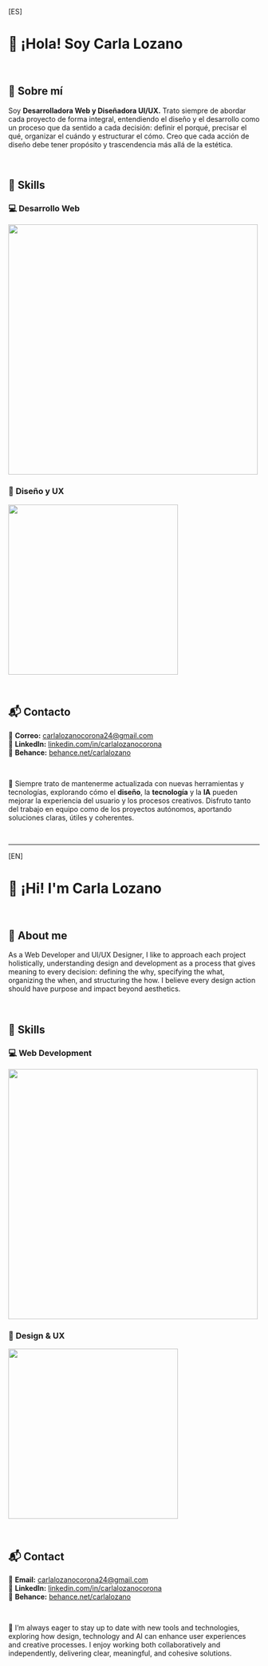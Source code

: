 [ES] 
# 👋 ¡Hola! Soy **Carla Lozano**
<br>

## 🎯 Sobre mí  
Soy **Desarrolladora Web y Diseñadora UI/UX.** Trato siempre de abordar cada proyecto de forma integral, entendiendo el diseño y el desarrollo como un proceso que da sentido a cada decisión: definir el porqué, precisar el qué, organizar el cuándo y estructurar el cómo. Creo que cada acción de diseño debe tener propósito y trascendencia más allá de la estética.


<br> 

## 🧠 Skills  
### 💻 **Desarrollo Web**
<p align="left">
  <img src="https://skillicons.dev/icons?i=html,css,js,ts,angular,bootstrap,php,laravel,mysql,git"width="500"/>
</p>

### 🎨 **Diseño y UX**
<p align="left">
<img src="https://skillicons.dev/icons?i=figma,xd,photoshop,illustrator,aftereffects,premiere,webflow" width="340" />
</p>


<br>

## 📬 Contacto  

📧 **Correo:** [carlalozanocorona24@gmail.com](mailto:carlalozanocorona24@gmail.com)  
🔗 **LinkedIn:** [linkedin.com/in/carlalozanocorona](www.linkedin.com/in/carlalozanocorona)  
🎨 **Behance:** [behance.net/carlalozano](https://www.behance.net/carlalozano)


<br> 

🚀 Siempre trato de mantenerme actualizada con nuevas herramientas y tecnologías, explorando cómo el **diseño**, la **tecnología** y la **IA** pueden mejorar la experiencia del usuario y los procesos creativos. Disfruto tanto del trabajo en equipo como de los proyectos autónomos, aportando soluciones claras, útiles y coherentes.

<br>

---


[EN]
# 👋 ¡Hi! I'm **Carla Lozano**
<br>

## 🎯 About me
As a Web Developer and UI/UX Designer, I like to approach each project holistically, understanding design and development as a process that gives meaning to every decision: defining the why, specifying the what, organizing the when, and structuring the how. I believe every design action should have purpose and impact beyond aesthetics.


<br> 

## 🧠 Skills  
### 💻 **Web Development**
<p align="left">
  <img src="https://skillicons.dev/icons?i=html,css,js,ts,angular,bootstrap,php,laravel,mysql,git"width="500"/>
</p>

### 🎨 **Design & UX**
<p align="left">
<img src="https://skillicons.dev/icons?i=figma,xd,photoshop,illustrator,aftereffects,premiere,webflow" width="340" />
</p>

<br>

## 📬 Contact  

📧 **Email:** [carlalozanocorona24@gmail.com](mailto:carlalozanocorona24@gmail.com)  
🔗 **LinkedIn:** [linkedin.com/in/carlalozanocorona](www.linkedin.com/in/carlalozanocorona)  
🎨 **Behance:** [behance.net/carlalozano](https://www.behance.net/carlalozano)

<br>

🚀 I’m always eager to stay up to date with new tools and technologies, exploring how design, technology and AI can enhance user experiences and creative processes. I enjoy working both collaboratively and independently, delivering clear, meaningful, and cohesive solutions.

<br>

